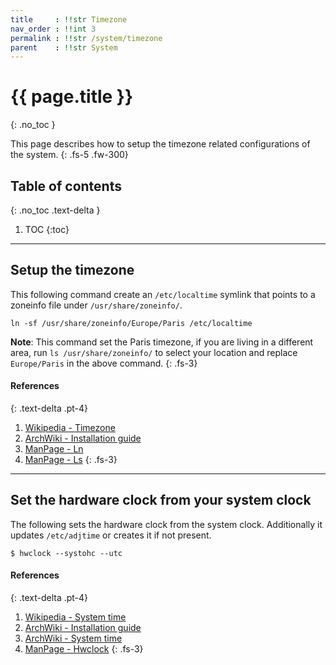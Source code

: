 ```yaml
---
title     : !!str Timezone
nav_order : !!int 3
permalink : !!str /system/timezone
parent    : !!str System
---
```


# {{ page.title }}
{: .no_toc }

This page describes how to setup the timezone related configurations of the system.
{: .fs-5 .fw-300}

## Table of contents
{: .no_toc .text-delta }

1. TOC
{:toc}

---

## Setup the timezone

This following command create an `/etc/localtime` symlink that points to a zoneinfo file under `/usr/share/zoneinfo/`.

```
ln -sf /usr/share/zoneinfo/Europe/Paris /etc/localtime
```

**Note**: This command set the Paris timezone, if you are living in a different area, run `ls /usr/share/zoneinfo/` to select your location and replace `Europe/Paris` in the above command.
{: .fs-3}

#### References
{: .text-delta .pt-4}

1. [Wikipedia - Timezone](https://en.wikipedia.org/wiki/Time_zone)
1. [ArchWiki - Installation guide](https://wiki.archlinux.org/index.php/Installation_guide)
1. [ManPage - Ln](https://jlk.fjfi.cvut.cz/arch/manpages/man/core/coreutils/ln.1.en)
1. [ManPage - Ls](https://jlk.fjfi.cvut.cz/arch/manpages/man/core/coreutils/ls.1.en)
{: .fs-3}

---

## Set the hardware clock from your system clock

The following sets the hardware clock from the system clock. Additionally it updates `/etc/adjtime` or creates it if not present.

```
$ hwclock --systohc --utc
```

#### References
{: .text-delta .pt-4}

1. [Wikipedia - System time](https://en.wikipedia.org/wiki/System_time)
1. [ArchWiki - Installation guide](https://wiki.archlinux.org/index.php/Installation_guide#Time_zone)
1. [ArchWiki - System time](https://wiki.archlinux.org/index.php/System_time#Hardware_clock_and_system_clock)
1. [ManPage - Hwclock](https://jlk.fjfi.cvut.cz/arch/manpages/man/core/util-linux/hwclock.8.en)
{: .fs-3}
